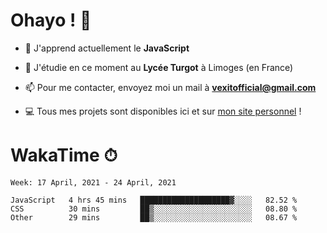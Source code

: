 # Ohayo ! 🌃

- 🔭 J'apprend actuellement le **JavaScript**

- 🌱 J'étudie en ce moment au **Lycée Turgot** à Limoges (en France)

- 📫 Pour me contacter, envoyez moi un mail à <a href="mailto:vexitofficial@gmail.com">**vexitofficial@gmail.com**</a>

- 💻 Tous mes projets sont disponibles ici et sur <a href="https://www.vexcited.me">mon site personnel</a> !

# WakaTime ⏱

<!--START_SECTION:waka-->
```text
Week: 17 April, 2021 - 24 April, 2021

JavaScript   4 hrs 45 mins   ████████████████████▓░░░░   82.52 % 
CSS          30 mins         ██▒░░░░░░░░░░░░░░░░░░░░░░   08.80 % 
Other        29 mins         ██▒░░░░░░░░░░░░░░░░░░░░░░   08.67 % 
```
<!--END_SECTION:waka-->
